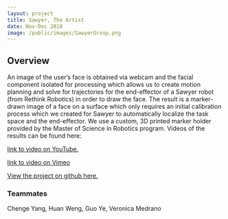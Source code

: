 ```yaml
---
layout: project
title: Sawyer, The Artist
date: Nov-Dec 2018
image: /public/images/SawyerGroup.png
---
```


## Overview
An image of the user’s face is obtained via webcam and the facial component isolated for processing which allows us to create motion planning and solve for trajectories for the end-effector of a Sawyer robot (from Rethink Robotics) in order to draw the face. The result is a marker-drawn image of a face on a surface which only requires an initial calibration process which we created for Sawyer to automatically localize the task space and the end-effector. We use a custom, 3D printed marker holder provided by the Master of Science in Robotics program. Videos of the results can be found here:

[link to video on YouTube.](https://www.youtube.com/watch?v=AccB97JPMUE&feature=youtu.be)

[link to video on Vimeo](https://vimeo.com/306494867)

[View the project on github here.](https://github.com/ThePenultimatum/finalProject495)

### Teammates
Chenge Yang, Huan Weng, Guo Ye, Veronica Medrano
